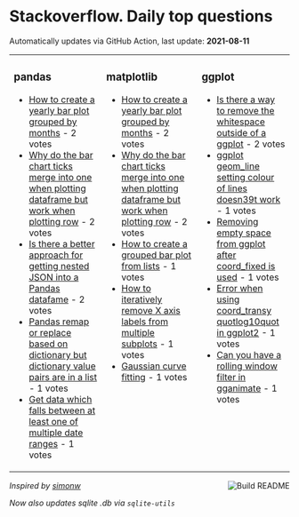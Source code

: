 # Stackoverflow. Daily top questions 

Automatically updates via GitHub Action, last update: **<!-- date starts -->2021-08-11<!-- date ends -->**


<table><tr><td valign="top" width="33%">

### pandas
<!-- pandas starts -->
* [How to create a yearly bar plot grouped by months](https://stackoverflow.com/questions/68738800/how-to-create-a-yearly-bar-plot-grouped-by-months) - 2 votes
* [Why do the bar chart ticks merge into one when plotting dataframe but work when plotting row](https://stackoverflow.com/questions/68738348/why-do-the-bar-chart-ticks-merge-into-one-when-plotting-dataframe-but-work-when) - 2 votes
* [Is there a better approach for getting nested JSON into a Pandas datafame](https://stackoverflow.com/questions/68744032/is-there-a-better-approach-for-getting-nested-json-into-a-pandas-datafame) - 2 votes
* [Pandas remap or replace based on dictionary but dictionary value pairs are in a list](https://stackoverflow.com/questions/68735355/pandas-remap-or-replace-based-on-dictionary-but-dictionary-value-pairs-are-in-a) - 1 votes
* [Get data which falls between at least one of multiple date ranges](https://stackoverflow.com/questions/68745006/get-data-which-falls-between-at-least-one-of-multiple-date-ranges) - 1 votes
<!-- pandas ends -->
</td><td valign="top" width="34%">


### matplotlib
<!-- matplotlib starts -->
* [How to create a yearly bar plot grouped by months](https://stackoverflow.com/questions/68738800/how-to-create-a-yearly-bar-plot-grouped-by-months) - 2 votes
* [Why do the bar chart ticks merge into one when plotting dataframe but work when plotting row](https://stackoverflow.com/questions/68738348/why-do-the-bar-chart-ticks-merge-into-one-when-plotting-dataframe-but-work-when) - 2 votes
* [How to create a grouped bar plot from lists](https://stackoverflow.com/questions/68743418/how-to-create-a-grouped-bar-plot-from-lists) - 1 votes
* [How to iteratively remove X axis labels from multiple subplots](https://stackoverflow.com/questions/68745227/how-to-iteratively-remove-x-axis-labels-from-multiple-subplots) - 1 votes
* [Gaussian curve fitting](https://stackoverflow.com/questions/68737533/gaussian-curve-fitting) - 1 votes
<!-- matplotlib ends -->
</td><td valign="top" width="34%">


### ggplot
<!-- ggplot2 starts -->
* [Is there a way to remove the whitespace outside of a ggplot](https://stackoverflow.com/questions/68744892/is-there-a-way-to-remove-the-whitespace-outside-of-a-ggplot) - 2 votes
* [ggplot geom_line  setting colour of lines doesn39t work](https://stackoverflow.com/questions/68748691/ggplot-geom-line-setting-colour-of-lines-doesnt-work) - 1 votes
* [Removing empty space from ggplot after coord_fixed is used](https://stackoverflow.com/questions/68740482/removing-empty-space-from-ggplot-after-coord-fixed-is-used) - 1 votes
* [Error when using coord_transy  quotlog10quot in ggplot2](https://stackoverflow.com/questions/68747772/error-when-using-coord-transy-log10-in-ggplot2) - 1 votes
* [Can you have a rolling window filter in gganimate](https://stackoverflow.com/questions/68746245/can-you-have-a-rolling-window-filter-in-gganimate) - 1 votes
<!-- ggplot2 ends -->
</td></tr></table>

<a href="https://github.com/hp0404/hp0404/actions"><img src="https://github.com/hp0404/hp0404/workflows/Build%20README/badge.svg" align="right" alt="Build README"></a> <p>*Inspired by  [simonw](https://github.com/simonw/simonw)*</p> <p> *Now also updates sqlite .db via `sqlite-utils`* </p>
